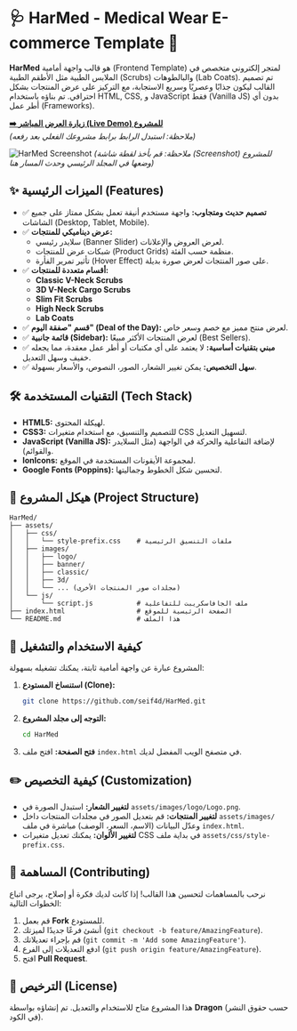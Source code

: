# 🩺 HarMed - Medical Wear E-commerce Template 👕

**HarMed** هو قالب واجهة أمامية (Frontend Template) لمتجر إلكتروني متخصص في الملابس الطبية مثل الأطقم الطبية (Scrubs) والبالطوهات (Lab Coats). تم تصميم القالب ليكون جذابًا وعصريًا وسريع الاستجابة، مع التركيز على عرض المنتجات بشكل احترافي. تم بناؤه باستخدام HTML, CSS, و JavaScript فقط (Vanilla JS) بدون أي أطر عمل (Frameworks).

**[➡️ زيارة العرض المباشر (Live Demo) للمشروع](https://your-github-username.github.io/HarMed/)**  
*(ملاحظة: استبدل الرابط برابط مشروعك الفعلي بعد رفعه)*

![HarMed Screenshot](https://raw.githubusercontent.com/seif4d/HarMed/master/screenshot.png)
*(ملاحظة: قم بأخذ لقطة شاشة (Screenshot) للمشروع وضعها في المجلد الرئيسي وحدث المسار هنا)*

## ✨ الميزات الرئيسية (Features)

*   ✅ **تصميم حديث ومتجاوب:** واجهة مستخدم أنيقة تعمل بشكل ممتاز على جميع الشاشات (Desktop, Tablet, Mobile).
*   ✅ **عرض ديناميكي للمنتجات:**
    *   سلايدر رئيسي (Banner Slider) لعرض العروض والإعلانات.
    *   شبكات عرض للمنتجات (Product Grids) منظمة حسب الفئة.
    *   تأثير تمرير الفأرة (Hover Effect) على صور المنتجات لعرض صورة بديلة.
*   ✅ **أقسام متعددة للمنتجات:**
    *   **Classic V-Neck Scrubs**
    *   **3D V-Neck Cargo Scrubs**
    *   **Slim Fit Scrubs**
    *   **High Neck Scrubs**
    *   **Lab Coats**
*   ✅ **قسم "صفقة اليوم" (Deal of the Day):** لعرض منتج مميز مع خصم وسعر خاص.
*   ✅ **قائمة جانبية (Sidebar):** لعرض المنتجات الأكثر مبيعًا (Best Sellers).
*   ✅ **مبني بتقنيات أساسية:** لا يعتمد على أي مكتبات أو أطر عمل معقدة، مما يجعله خفيف وسهل التعديل.
*   ✅ **سهل التخصيص:** يمكن تغيير الشعار، الصور، النصوص، والأسعار بسهولة.

## 🛠️ التقنيات المستخدمة (Tech Stack)

*   **HTML5:** لهيكلة المحتوى.
*   **CSS3:** للتصميم والتنسيق، مع استخدام متغيرات CSS لتسهيل التعديل.
*   **JavaScript (Vanilla JS):** لإضافة التفاعلية والحركة في الواجهة (مثل السلايدر والقوائم).
*   **IonIcons:** لمجموعة الأيقونات المستخدمة في الموقع.
*   **Google Fonts (Poppins):** لتحسين شكل الخطوط وجماليتها.

## 📂 هيكل المشروع (Project Structure)

```
HarMed/
├── assets/
│   ├── css/
│   │   └── style-prefix.css    # ملفات التنسيق الرئيسية
│   ├── images/
│   │   ├── logo/
│   │   ├── banner/
│   │   ├── classic/
│   │   ├── 3d/
│   │   └── ... (مجلدات صور المنتجات الأخرى)
│   └── js/
│       └── script.js           # ملف الجافاسكريبت للتفاعلية
├── index.html                  # الصفحة الرئيسية للموقع
└── README.md                   # هذا الملف
```

## 🚀 كيفية الاستخدام والتشغيل

المشروع عبارة عن واجهة أمامية ثابتة، يمكنك تشغيله بسهولة:

1.  **استنساخ المستودع (Clone):**
    ```bash
    git clone https://github.com/seif4d/HarMed.git 
    ```
2.  **التوجه إلى مجلد المشروع:**
    ```bash
    cd HarMed
    ```
3.  **فتح الصفحة:**
    افتح ملف `index.html` في متصفح الويب المفضل لديك.

## ✏️ كيفية التخصيص (Customization)

*   **لتغيير الشعار:** استبدل الصورة في `assets/images/logo/Logo.png`.
*   **لتغيير المنتجات:** قم بتعديل الصور في مجلدات المنتجات داخل `assets/images/` وعدّل البيانات (الاسم، السعر، الوصف) مباشرة في ملف `index.html`.
*   **لتغيير الألوان:** يمكنك تعديل متغيرات CSS في بداية ملف `assets/css/style-prefix.css`.

## 🤝 المساهمة (Contributing)

نرحب بالمساهمات لتحسين هذا القالب! إذا كانت لديك فكرة أو إصلاح، يرجى اتباع الخطوات التالية:

1.  قم بعمل **Fork** للمستودع.
2.  أنشئ فرعًا جديدًا لميزتك (`git checkout -b feature/AmazingFeature`).
3.  قم بإجراء تعديلاتك (`git commit -m 'Add some AmazingFeature'`).
4.  ادفع التعديلات إلى الفرع (`git push origin feature/AmazingFeature`).
5.  افتح **Pull Request**.

## 📄 الترخيص (License)

هذا المشروع متاح للاستخدام والتعديل. تم إنشاؤه بواسطة **Dragon** (حسب حقوق النشر في الكود).
